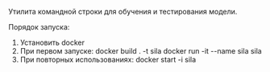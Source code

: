 Утилита командной строки для обучения и тестирования модели.

Порядок запуска:
1. Установить docker
2. При первом запуске:
docker build . -t sila
docker run -it --name sila sila
3. При повторных использованиях:
docker start -i sila
